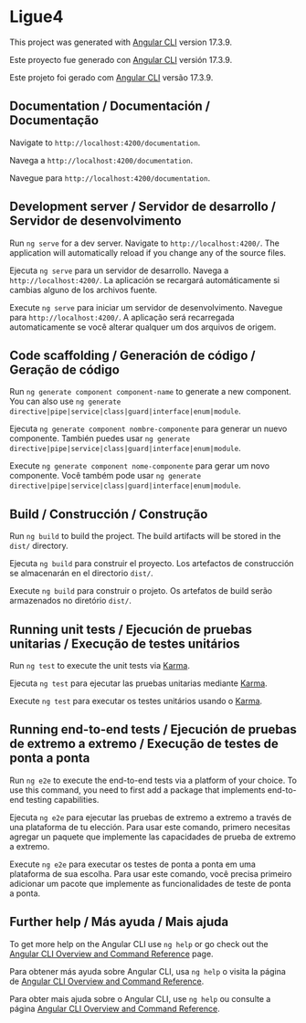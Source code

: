 # Ligue4

This project was generated with [Angular CLI](https://github.com/angular/angular-cli) version 17.3.9.

Este proyecto fue generado con [Angular CLI](https://github.com/angular/angular-cli) versión 17.3.9.

Este projeto foi gerado com [Angular CLI](https://github.com/angular/angular-cli) versão 17.3.9.

## Documentation / Documentación / Documentação

Navigate to `http://localhost:4200/documentation`.

Navega a `http://localhost:4200/documentation`.

Navegue para `http://localhost:4200/documentation`.

## Development server / Servidor de desarrollo / Servidor de desenvolvimento

Run `ng serve` for a dev server. Navigate to `http://localhost:4200/`. The application will automatically reload if you change any of the source files.

Ejecuta `ng serve` para un servidor de desarrollo. Navega a `http://localhost:4200/`. La aplicación se recargará automáticamente si cambias alguno de los archivos fuente.

Execute `ng serve` para iniciar um servidor de desenvolvimento. Navegue para `http://localhost:4200/`. A aplicação será recarregada automaticamente se você alterar qualquer um dos arquivos de origem.

## Code scaffolding / Generación de código / Geração de código

Run `ng generate component component-name` to generate a new component. You can also use `ng generate directive|pipe|service|class|guard|interface|enum|module`.

Ejecuta `ng generate component nombre-componente` para generar un nuevo componente. También puedes usar `ng generate directive|pipe|service|class|guard|interface|enum|module`.

Execute `ng generate component nome-componente` para gerar um novo componente. Você também pode usar `ng generate directive|pipe|service|class|guard|interface|enum|module`.

## Build / Construcción / Construção

Run `ng build` to build the project. The build artifacts will be stored in the `dist/` directory.

Ejecuta `ng build` para construir el proyecto. Los artefactos de construcción se almacenarán en el directorio `dist/`.

Execute `ng build` para construir o projeto. Os artefatos de build serão armazenados no diretório `dist/`.

## Running unit tests / Ejecución de pruebas unitarias / Execução de testes unitários

Run `ng test` to execute the unit tests via [Karma](https://karma-runner.github.io).

Ejecuta `ng test` para ejecutar las pruebas unitarias mediante [Karma](https://karma-runner.github.io).

Execute `ng test` para executar os testes unitários usando o [Karma](https://karma-runner.github.io).

## Running end-to-end tests / Ejecución de pruebas de extremo a extremo / Execução de testes de ponta a ponta

Run `ng e2e` to execute the end-to-end tests via a platform of your choice. To use this command, you need to first add a package that implements end-to-end testing capabilities.

Ejecuta `ng e2e` para ejecutar las pruebas de extremo a extremo a través de una plataforma de tu elección. Para usar este comando, primero necesitas agregar un paquete que implemente las capacidades de prueba de extremo a extremo.

Execute `ng e2e` para executar os testes de ponta a ponta em uma plataforma de sua escolha. Para usar este comando, você precisa primeiro adicionar um pacote que implemente as funcionalidades de teste de ponta a ponta.

## Further help / Más ayuda / Mais ajuda

To get more help on the Angular CLI use `ng help` or go check out the [Angular CLI Overview and Command Reference](https://angular.io/cli) page.

Para obtener más ayuda sobre Angular CLI, usa `ng help` o visita la página de [Angular CLI Overview and Command Reference](https://angular.io/cli).

Para obter mais ajuda sobre o Angular CLI, use `ng help` ou consulte a página [Angular CLI Overview and Command Reference](https://angular.io/cli).
